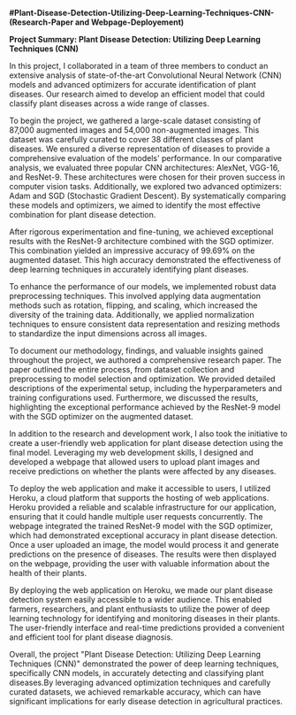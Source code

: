 **#Plant-Disease-Detection-Utilizing-Deep-Learning-Techniques-CNN-(Research-Paper and Webpage-Deployement)**

**Project Summary: Plant Disease Detection: Utilizing Deep Learning Techniques (CNN)**

In this project, I collaborated in a team of three members to conduct an extensive analysis of state-of-the-art Convolutional Neural Network (CNN) models and advanced optimizers for accurate identification of plant diseases. Our research aimed to develop an efficient model that could classify plant diseases across a wide range of classes.

To begin the project, we gathered a large-scale dataset consisting of 87,000 augmented images and 54,000 non-augmented images. This dataset was carefully curated to cover 38 different classes of plant diseases. We ensured a diverse representation of diseases to provide a comprehensive evaluation of the models' performance.
In our comparative analysis, we evaluated three popular CNN architectures: AlexNet, VGG-16, and ResNet-9. These architectures were chosen for their proven success in computer vision tasks. Additionally, we explored two advanced optimizers: Adam and SGD (Stochastic Gradient Descent). By systematically comparing these models and optimizers, we aimed to identify the most effective combination for plant disease detection.

After rigorous experimentation and fine-tuning, we achieved exceptional results with the ResNet-9 architecture combined with the SGD optimizer. This combination yielded an impressive accuracy of 99.69% on the augmented dataset. This high accuracy demonstrated the effectiveness of deep learning techniques in accurately identifying plant diseases.

To enhance the performance of our models, we implemented robust data preprocessing techniques. This involved applying data augmentation methods such as rotation, flipping, and scaling, which increased the diversity of the training data. Additionally, we applied normalization techniques to ensure consistent data representation and resizing methods to standardize the input dimensions across all images.

To document our methodology, findings, and valuable insights gained throughout the project, we authored a comprehensive research paper. The paper outlined the entire process, from dataset collection and preprocessing to model selection and optimization. We provided detailed descriptions of the experimental setup, including the hyperparameters and training configurations used. Furthermore, we discussed the results, highlighting the exceptional performance achieved by the ResNet-9 model with the SGD optimizer on the augmented dataset.

In addition to the research and development work, I also took the initiative to create a user-friendly web application for plant disease detection using the final model. Leveraging my web development skills, I designed and developed a webpage that allowed users to upload plant images and receive predictions on whether the plants were affected by any diseases.

To deploy the web application and make it accessible to users, I utilized Heroku, a cloud platform that supports the hosting of web applications. Heroku provided a reliable and scalable infrastructure for our application, ensuring that it could handle multiple user requests concurrently.
The webpage integrated the trained ResNet-9 model with the SGD optimizer, which had demonstrated exceptional accuracy in plant disease detection. Once a user uploaded an image, the model would process it and generate predictions on the presence of diseases. The results were then displayed on the webpage, providing the user with valuable information about the health of their plants.

By deploying the web application on Heroku, we made our plant disease detection system easily accessible to a wider audience. This enabled farmers, researchers, and plant enthusiasts to utilize the power of deep learning technology for identifying and monitoring diseases in their plants. The user-friendly interface and real-time predictions provided a convenient and efficient tool for plant disease diagnosis.

Overall, the project "Plant Disease Detection: Utilizing Deep Learning Techniques (CNN)" demonstrated the power of deep learning techniques, specifically CNN models, in accurately detecting and classifying plant diseases.By leveraging advanced optimization techniques and carefully curated datasets, we achieved remarkable accuracy, which can have significant implications for early disease detection in agricultural practices.

